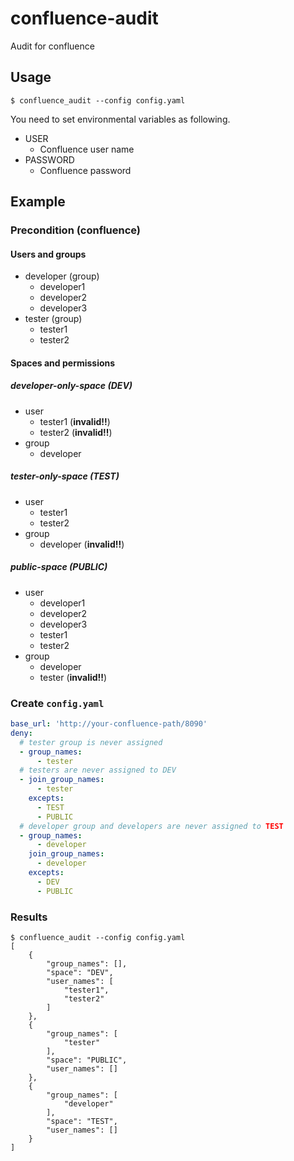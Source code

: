 # confluence-audit

Audit for confluence

## Usage

```
$ confluence_audit --config config.yaml
```

You need to set environmental variables as following.

* USER
  - Confluence user name
* PASSWORD
  - Confluence password

## Example

### Precondition (confluence)

#### Users and groups

* developer (group)
  - developer1
  - developer2
  - developer3
* tester (group)
  - tester1
  - tester2

#### Spaces and permissions

##### developer-only-space (DEV)

* user
  * tester1 (**invalid!!**)
  * tester2 (**invalid!!**)
* group
  * developer

##### tester-only-space (TEST)

* user
  * tester1
  * tester2
* group
  * developer (**invalid!!**)

##### public-space (PUBLIC)

* user
  * developer1
  * developer2
  * developer3
  * tester1
  * tester2
* group
  * developer
  * tester (**invalid!!**)

### Create `config.yaml`

```yaml
base_url: 'http://your-confluence-path/8090'
deny:
  # tester group is never assigned
  - group_names:
      - tester
  # testers are never assigned to DEV
  - join_group_names:
      - tester
    excepts:
      - TEST
      - PUBLIC
  # developer group and developers are never assigned to TEST
  - group_names:
      - developer
    join_group_names:
      - developer
    excepts:
      - DEV
      - PUBLIC
```


### Results

``` 
$ confluence_audit --config config.yaml
[
    {
        "group_names": [],
        "space": "DEV",
        "user_names": [
            "tester1",
            "tester2"
        ]
    },
    {
        "group_names": [
            "tester"
        ],
        "space": "PUBLIC",
        "user_names": []
    },
    {
        "group_names": [
            "developer"
        ],
        "space": "TEST",
        "user_names": []
    }
]
```
